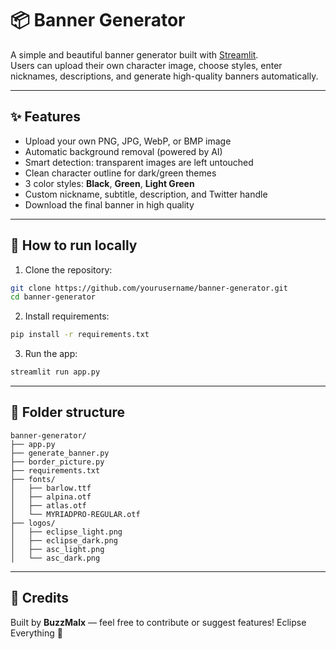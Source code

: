 # 📦 Banner Generator

A simple and beautiful banner generator built with [Streamlit](https://streamlit.io).  
Users can upload their own character image, choose styles, enter nicknames, descriptions, and generate high-quality banners automatically.

---

## ✨ Features

- Upload your own PNG, JPG, WebP, or BMP image
- Automatic background removal (powered by AI)
- Smart detection: transparent images are left untouched
- Clean character outline for dark/green themes
- 3 color styles: **Black**, **Green**, **Light Green**
- Custom nickname, subtitle, description, and Twitter handle
- Download the final banner in high quality

---

## 📁 How to run locally

1. Clone the repository:

```bash
git clone https://github.com/yourusername/banner-generator.git
cd banner-generator
```

2. Install requirements:

```bash
pip install -r requirements.txt
```

3. Run the app:

```bash
streamlit run app.py
```

---

## 📂 Folder structure

```
banner-generator/
├── app.py
├── generate_banner.py
├── border_picture.py
├── requirements.txt
├── fonts/
│   ├── barlow.ttf
│   ├── alpina.otf
│   ├── atlas.otf
│   └── MYRIADPRO-REGULAR.otf
├── logos/
│   ├── eclipse_light.png
│   ├── eclipse_dark.png
│   ├── asc_light.png
│   └── asc_dark.png
```

---

## 🙌 Credits

Built by **BuzzMalx** — feel free to contribute or suggest features! Eclipse Everything 💚